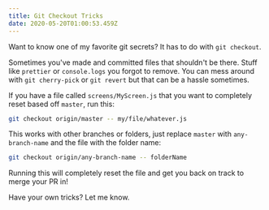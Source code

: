 ```yaml
---
title: Git Checkout Tricks
date: 2020-05-20T01:00:53.459Z
---
```


Want to know one of my favorite git secrets? It has to do with `git checkout`.

Sometimes you've made and committed files that shouldn't be there. Stuff like `prettier` or `console.logs` you forgot to remove. You can mess around with `git cherry-pick` or `git revert` but that can be a hassle sometimes.

If you have a file called `screens/MyScreen.js` that you want to completely reset based off `master`, run this:

```sh
git checkout origin/master -- my/file/whatever.js
```

This works with other branches or folders, just replace `master` with `any-branch-name` and the file with the folder name:

```sh
git checkout origin/any-branch-name -- folderName
```

Running this will completely reset the file and get you back on track to merge your PR in!

Have your own tricks? Let me know.
